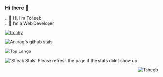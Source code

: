 ### Hi there 👋

.. 👋 Hi, I’m Toheeb <br>
.. 👀 I’m a Web Developer <br>



  [![trophy](https://github-profile-trophy.vercel.app/?username=Toheeb345&theme=onedark)](https://github.com/ryo-ma/github-profile-trophy)



![Anurag's github stats](https://github-readme-stats.vercel.app/api?username=Toheeb345&theme=onedark)


[![Top Langs](https://github-readme-stats.vercel.app/api/top-langs/?username=Toheeb345&theme=onedark)](https://github.com/anuraghazra/github-readme-stats)

<img alt="'Streak Stats' Please refresh the page if the stats didnt show up" src="https://github-readme-streak-stats.herokuapp.com/?user=Toheeb345&theme=dark">

<p align="right"> <img src="https://komarev.com/ghpvc/?username=Toheeb345&label=Profile%20views&theme=onedark&style=flat" alt="Toheeb" /> </p>
<!--
**Toheeb345/Toheeb345** is a ✨ _special_ ✨ repository because its `README.md` (this file) appears on your GitHub profile.

Here are some ideas to get you started:

- 🔭 I’m currently working on ...
- 🌱 I’m currently learning ...
- 👯 I’m looking to collaborate on ...
- 🤔 I’m looking for help with ...
- 💬 Ask me about ...
- 📫 How to reach me: ...
- 😄 Pronouns: ...
- ⚡ Fun fact: ...
-->
